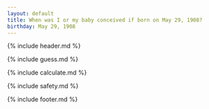 ```yaml
---
layout: default
title: When was I or my baby conceived if born on May 29, 1908?
birthday: May 29, 1908
---
```


{% include header.md %}

{% include guess.md %}

{% include calculate.md %}

{% include safety.md %}

{% include footer.md %}



